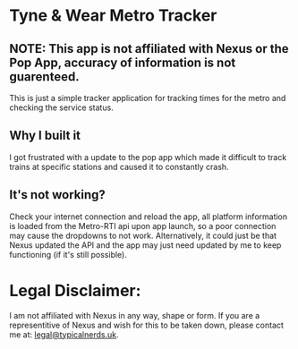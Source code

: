 # Tyne & Wear Metro Tracker
## NOTE: This app is not affiliated with Nexus or the Pop App, accuracy of information is not guarenteed.

This is just a simple tracker application for tracking times for the metro and checking the service status.<br>

## Why I built it
I got frustrated with a update to the pop app which made it difficult to track trains at specific stations and caused it to constantly crash.

## It's not working?
Check your internet connection and reload the app, all platform information is loaded from the Metro-RTI api upon app launch, so a poor connection may cause the dropdowns to not work.
Alternatively, it could just be that Nexus updated the API and the app may just need updated by me to keep functioning (if it's still possible).

# Legal Disclaimer:
I am not affiliated with Nexus in any way, shape or form. If you are a representitive of Nexus and wish for this to be taken down, please contact me at: [legal@typicalnerds.uk](mailto:legal@typicalnerds.uk).
